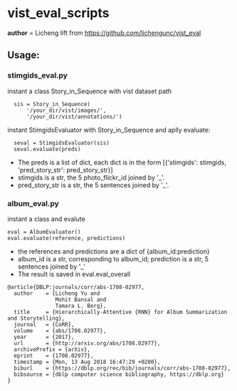 # vist_eval_scripts
__author__ = Licheng
lift from https://github.com/lichengunc/vist_eval

## Usage:
### stimgids_eval.py
instant a class Story_in_Sequence with vist dataset path
```
  sis = Story_in_Sequence(
      '/your_dir/vist/images/',
      '/your_dir/vist/annotations/')
```
instant StimgidsEvaluator with Story_in_Sequence and aplly evaluate:
```
  seval = StimgidsEvaluator(sis)
  seval.evaluate(preds)
```
- The preds is a list of dict, each dict is in the form [{'stimgids': stimgids, 'pred_story_str': pred_story_str}]<br>
- stimgids is a str, the 5 photo_flickr_id joined by '_'.<br>
- pred_story_str is a str, the 5 sentences joined by '_'.<br>

### album_eval.py
instant a class and evalute
```
eval = AlbumEvaluator()
eval.evaluate(reference, predictions)
```
- the references and predictions are a dict of {album_id:prediction}
- album_id is a str, corresponding to album_id; prediction is a str, 5 sentences joined by '_'<br>
- The result is saved in eval.eval_overall

```
@article{DBLP:journals/corr/abs-1708-02977,
  author    = {Licheng Yu and
               Mohit Bansal and
               Tamara L. Berg},
  title     = {Hierarchically-Attentive {RNN} for Album Summarization and Storytelling},
  journal   = {CoRR},
  volume    = {abs/1708.02977},
  year      = {2017},
  url       = {http://arxiv.org/abs/1708.02977},
  archivePrefix = {arXiv},
  eprint    = {1708.02977},
  timestamp = {Mon, 13 Aug 2018 16:47:29 +0200},
  biburl    = {https://dblp.org/rec/bib/journals/corr/abs-1708-02977},
  bibsource = {dblp computer science bibliography, https://dblp.org}
}
```
